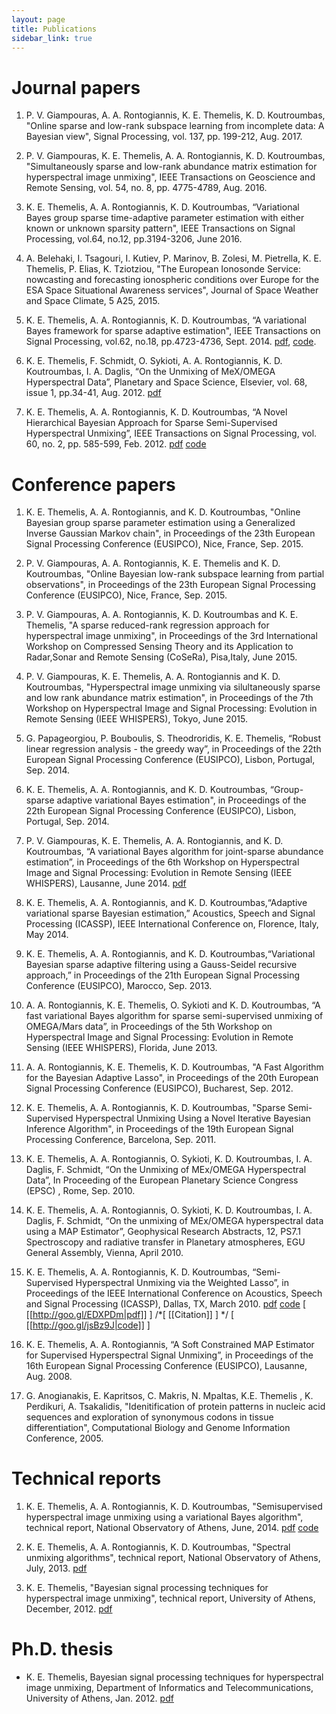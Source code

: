 ```yaml
---
layout: page
title: Publications
sidebar_link: true
---
```



# Journal papers 

1. P. V. Giampouras, A. A. Rontogiannis, K. E. Themelis, K. D. Koutroumbas, "Online sparse and low-rank subspace learning from incomplete data: A Bayesian view", Signal Processing, vol. 137, pp. 199-212, Aug. 2017.

2. P. V. Giampouras, K. E. Themelis, A. A. Rontogiannis, K. D. Koutroumbas, "Simultaneously sparse and low-rank abundance matrix estimation for hyperspectral image unmixing", IEEE Transactions on Geoscience and Remote Sensing, vol. 54, no. 8, pp. 4775-4789, Aug. 2016.

3. K. E. Themelis, A. A. Rontogiannis, K. D. Koutroumbas, “Variational Bayes group sparse time-adaptive parameter estimation with either known or unknown sparsity pattern", IEEE Transactions on Signal Processing, vol.64, no.12, pp.3194-3206, June 2016.
    
4. A. Belehaki, I. Tsagouri, I. Kutiev, P. Marinov, B. Zolesi, M. Pietrella, K. E. Themelis, P. Elias, K. Tziotziou, "The European Ionosonde Service: nowcasting and forecasting ionospheric conditions over Europe for the ESA Space Situational Awareness services", Journal of Space Weather and Space Climate, 5 A25, 2015.
    
5. K. E. Themelis, A. A. Rontogiannis, K. D. Koutroumbas, “A variational Bayes framework for sparse adaptive estimation", IEEE Transactions on Signal Processing, vol.62, no.18, pp.4723-4736, Sept. 2014. [pdf](http://arxiv.org/abs/1401.2771 "pdf"), [code](http://members.noa.gr/themelis/lib/e$ "code"). 
<!-- [ [[http://arxiv.org/abs/1401.2771|pdf]] ] [ [[http://members.noa.gr/themelis/lib/exe/fetch.php?media=code:asvb_demo_code.zip|code]] ] -->

6. K. E. Themelis, F. Schmidt, O. Sykioti, A. A. Rontogiannis, K. D. Koutroumbas, I. A. Daglis, “On the Unmixing of MeX/OMEGA Hyperspectral Data”, Planetary and Space Science, Elsevier, vol. 68, issue 1, pp.34-41,  Aug. 2012. [pdf](http://goo.gl/phzWv4  "pdf")
<!-- [ [[http://goo.gl/phzWv4|pdf]] ] /* [ [[Citation]] ] */ -->

7. K. E. Themelis, A. A. Rontogiannis, K. D. Koutroumbas, “A Novel Hierarchical Bayesian Approach for Sparse Semi-Supervised Hyperspectral Unmixing”, IEEE Transactions on Signal Processing, vol. 60, no. 2, pp. 585-599, Feb. 2012. [pdf](http://goo.gl/XKbC3y "pdf") [code](http://goo.gl/2KgmPW "code")

<!--[ [[http://goo.gl/XKbC3y|pdf]] ] [ [[Bibtex#2012_themelis|Citation]] ] [ [[http://goo.gl/2KgmPW|code]] ] -->

# Conference papers 

1. K. E. Themelis, A. A. Rontogiannis, and K. D. Koutroumbas, "Online Bayesian group sparse parameter estimation using a Generalized Inverse Gaussian Markov chain", in Proceedings of the 23th European Signal Processing Conference (EUSIPCO), Nice, France, Sep. 2015.
    
2. P. V. Giampouras,  A. A. Rontogiannis, K. E. Themelis and K. D. Koutroumbas, "Online Bayesian low-rank subspace learning from partial observations", in Proceedings of the 23th European Signal Processing Conference (EUSIPCO), Nice, France, Sep. 2015.
    
3. P. V. Giampouras,  A. A. Rontogiannis, K. D. Koutroumbas and K. E. Themelis, "A sparse reduced-rank regression approach for hyperspectral image unmixing", in Proceedings of the 3rd International Workshop on Compressed Sensing Theory and its Application to Radar,Sonar and Remote Sensing (CoSeRa), Pisa,Italy, June 2015.
    
4. P. V. Giampouras,  K. E. Themelis, A. A. Rontogiannis and K. D. Koutroumbas, "Hyperspectral image unmixing via silultaneously sparse and low rank abundance matrix estimation", in Proceedings of the 7th Workshop on Hyperspectral Image and Signal Processing: Evolution in Remote Sensing (IEEE WHISPERS), Tokyo, June 2015.
    
5. G. Papageorgiou, P. Bouboulis, S. Theodroridis, K. E. Themelis, “Robust linear regression analysis - the greedy way”, in Proceedings of the 22th European Signal Processing Conference (EUSIPCO), Lisbon, Portugal, Sep. 2014.
    
6. K. E. Themelis, A. A. Rontogiannis, and K. D. Koutroumbas, “Group-sparse adaptive variational Bayes estimation", in Proceedings of the 22th European Signal Processing Conference (EUSIPCO), Lisbon, Portugal, Sep. 2014.
    
7. P. V. Giampouras, K. E. Themelis, A. A. Rontogiannis, and K. D. Koutroumbas, “A variational Bayes algorithm for joint-sparse abundance estimation”, in Proceedings of the 6th Workshop on Hyperspectral Image and Signal Processing: Evolution in Remote Sensing (IEEE WHISPERS), Lausanne, June 2014. [pdf](http://goo.gl/BFSJQL "pdf")
<!-- [ [[http://goo.gl/BFSJQL|pdf]] ] /* [ [[Citation]] ] */ -->
    
8. K. E. Themelis, A. A. Rontogiannis, and K. D. Koutroumbas,“Adaptive variational sparse Bayesian estimation,” Acoustics, Speech and Signal Processing (ICASSP), IEEE International Conference on, Florence, Italy, May 2014. 
    
9. K. E. Themelis, A. A. Rontogiannis, and K. D. Koutroumbas,“Variational Bayesian sparse adaptive filtering using a Gauss-Seidel recursive approach,” in Proceedings of the 21th European Signal Processing Conference (EUSIPCO), Marocco, Sep. 2013.
    
10. A. A. Rontogiannis, K. E. Themelis, O. Sykioti and K. D. Koutroumbas, “A fast variational Bayes algorithm for sparse semi-supervised unmixing of OMEGA/Mars data”, in Proceedings of the 5th Workshop on Hyperspectral Image and Signal Processing: Evolution in Remote Sensing (IEEE WHISPERS), Florida, June 2013. 
    
11. A. A. Rontogiannis, K. E. Themelis, K. D. Koutroumbas, "A Fast Algorithm for the Bayesian Adaptive Lasso", in Proceedings of the 20th European Signal Processing Conference (EUSIPCO), Bucharest, Sep. 2012. 
    
12. K. E. Themelis, A. A. Rontogiannis, K. D. Koutroumbas, "Sparse Semi-Supervised Hyperspectral Unmixing Using a Novel Iterative Bayesian Inference Algorithm", in Proceedings of the 19th European Signal Processing Conference, Barcelona, Sep. 2011. 
    
13. K. E. Themelis, A. A. Rontogiannis, O. Sykioti, K. D. Koutroumbas, I. A. Daglis, F. Schmidt, “On the Unmixing of MEx/OMEGA Hyperspectral Data”, In Proceeding of the European Planetary Science Congress (EPSC) , Rome, Sep. 2010. 
    
14. K. E. Themelis, A. A. Rontogiannis, O. Sykioti, K. D. Koutroumbas, I. A. Daglis, F. Schmidt, “On the unmixing of MEx/OMEGA hyperspectral data using a MAP Estimator”, Geophysical Research Abstracts, 12, PS7.1 Spectroscopy and radiative transfer in  Planetary atmospheres,  EGU General Assembly, Vienna, April 2010. 
    
15. K. E. Themelis, A. A. Rontogiannis, K. D. Koutroumbas, “Semi-Supervised Hyperspectral Unmixing via the Weighted Lasso”,  in Proceedings of the IEEE International Conference on Acoustics, Speech and Signal Processing (ICASSP), Dallas, TX, March 2010. [pdf](http://goo.gl/EDXPDm  "pdf") [code](http://goo.gl/jsBz9J "code")
[ [[http://goo.gl/EDXPDm|pdf]] ] /*[ [[Citation]] ] */ [ [[http://goo.gl/jsBz9J|code]] ]
    
16. K. E. Themelis, A. A. Rontogiannis, “A Soft Constrained MAP Estimator for Supervised Hyperspectral Signal Unmixing”, in Proceedings of the 16th European Signal Processing Conference (EUSIPCO), Lausanne, Aug. 2008.
    
17. G. Anogianakis, E. Kapritsos, C. Makris, N. Mpaltas, K.E. Themelis , K. Perdikuri, A. Tsakalidis, "Idenitification of protein patterns in nucleic acid sequences and exploration of synonymous codons in tissue differentiation",  Computational Biology and Genome Information Conference, 2005.

# Technical reports

1. K. E. Themelis, A. A. Rontogiannis, K. D. Koutroumbas, "Semisupervised hyperspectral image unmixing using a variational Bayes algorithm", technical report, National Observatory of Athens, June, 2014. [pdf](http://arxiv.org/abs/1406.4705 "pdf") [code](http://members.noa.gr/themelis/lib/exe/fetch.php?media=code:vb_hsi_cuprite.zip "code")
<!--[ [[http://arxiv.org/abs/1406.4705|pdf]] ] [ [[http://members.noa.gr/themelis/lib/exe/fetch.php?media=code:vb_hsi_cuprite.zip|code]] ] -->

2. K. E. Themelis, A. A. Rontogiannis, K. D. Koutroumbas, "Spectral unmixing algorithms", technical report, National Observatory of Athens, July, 2013. [pdf](http://members.noa.gr/themelis/lib/exe/fetch.php?media=docs:progress_report.pdf "pdf")
<!--[ [[http://members.noa.gr/themelis/lib/exe/fetch.php?media=docs:progress_report.pdf|pdf]] ]-->
     
3. K. E. Themelis, "Bayesian signal processing techniques for hyperspectral image unmixing", technical report, University of Athens, December, 2012. [pdf](http://members.noa.gr/themelis/lib/exe/fetch.php?media=docs:report.pdf "pdf")
<!--[ [[http://members.noa.gr/themelis/lib/exe/fetch.php?media=docs:report.pdf|pdf]] ]-->

# Ph.D. thesis 

  * K. E. Themelis, Bayesian signal processing techniques for hyperspectral image unmixing, Department of Informatics and Telecommunications, University of Athens, Jan. 2012. [pdf](http://goo.gl/mkbsw "thesis")
<!-- [pdf](http://goo.gl/mkbsw "phd thesis") -->
